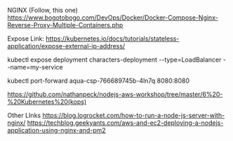 
NGINX (Follow, this one)
https://www.bogotobogo.com/DevOps/Docker/Docker-Compose-Nginx-Reverse-Proxy-Multiple-Containers.php

Expose Link:
https://kubernetes.io/docs/tutorials/stateless-application/expose-external-ip-address/

kubectl expose deployment characters-deployment --type=LoadBalancer --name=my-service

kubectl port-forward aqua-csp-766689745b-4ln7q 8080:8080

https://github.com/nathanpeck/nodejs-aws-workshop/tree/master/6%20-%20Kubernetes%20(kops)


Other LInks
https://blog.logrocket.com/how-to-run-a-node-js-server-with-nginx/
https://techblog.geekyants.com/aws-and-ec2-deploying-a-nodejs-application-using-nginx-and-pm2
